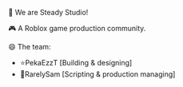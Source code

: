 👋 We are Steady Studio!

🎮 A Roblox game production community.

😄 The team:
- ⭐PekaEzzT [Building & designing]
- 🌠RarelySam [Scripting & production managing]
